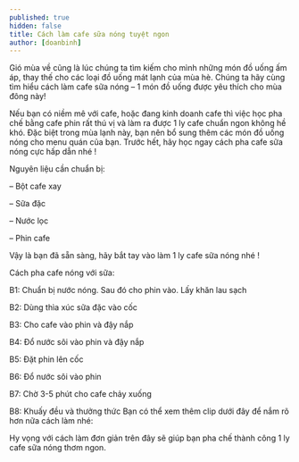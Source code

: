 ```yaml
---
published: true
hidden: false
title: Cách làm cafe sữa nóng tuyệt ngon
author: [doanbinh] 
---
```



Gió mùa về cũng là lúc chúng ta tìm kiếm cho mình những món đồ uống ấm áp, thay thế cho các loại đồ uống mát lạnh của mùa hè. Chúng ta hãy cùng tìm hiểu cách làm cafe sữa nóng – 1 món đồ uống được yêu thích cho mùa đông này!

Nếu bạn có niềm mê với cafe, hoặc đang kinh doanh cafe thì việc học pha chế bằng cafe phin rất thú vị và làm ra được 1 ly cafe chuẩn ngon không hề khó. Đặc biệt trong mùa lạnh này, bạn nên bổ sung thêm các món đồ uống nóng cho menu quán của bạn. Trước hết, hãy học ngay cách pha cafe sữa nóng cực hấp dẫn nhé !

Nguyên liệu cần chuẩn bị:

– Bột cafe xay

– Sữa đặc

– Nước lọc

– Phin cafe

Vậy là bạn đã sẵn sàng, hãy bắt tay vào làm 1 ly cafe sữa nóng nhé !

Cách pha cafe nóng với sữa:

B1: Chuẩn bị nước nóng. Sau đó cho phin vào. Lấy khăn lau sạch

B2: Dùng thìa xúc sữa đặc vào cốc

B3: Cho cafe vào phin và đậy nắp

B4: Đổ nước sôi vào phin và đậy nắp

B5: Đặt phin lên cốc

B6: Đổ nước sôi vào phin

B7: Chờ 3-5 phút cho cafe chảy xuống

B8: Khuấy đều và thưởng thức Bạn có thể xem thêm clip dưới đây để nắm rõ hơn nữa cách làm nhé:

Hy vọng với cách làm đơn giản trên đây sẽ giúp bạn pha chế thành công 1 ly cafe sữa nóng thơm ngon.